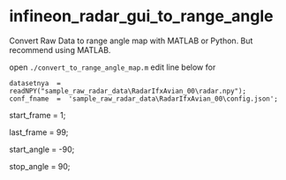 # infineon_radar_gui_to_range_angle
 Convert Raw Data to range angle map with MATLAB or Python. But recommend using MATLAB.
 
open `./convert_to_range_angle_map.m`
edit line below for 

    datasetnya  =  readNPY("sample_raw_radar_data\RadarIfxAvian_00\radar.npy");
    conf_fname  =  'sample_raw_radar_data\RadarIfxAvian_00\config.json';

  

start_frame  =  1;

last_frame  =  99;

  

start_angle  =  -90;

stop_angle  =  90;


<!--stackedit_data:
eyJoaXN0b3J5IjpbMjA4NjY2NjI5N119
-->